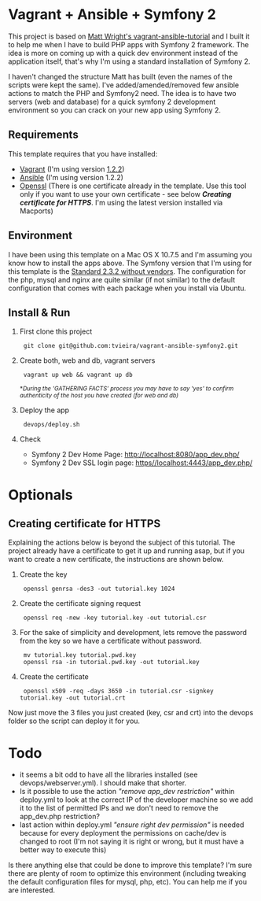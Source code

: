 Vagrant + Ansible + Symfony 2
=============================

This project is based on [Matt Wright's vagrant-ansible-tutorial](https://github.com/mattupstate/vagrant-ansible-tutorial) and I built it to help me when I have to build PHP apps with Symfony 2 framework. The idea is more on coming up with a quick dev environment instead of the application itself, that's why I'm using a standard installation of Symfony 2.

I haven't changed the structure Matt has built (even the names of the scripts were kept the same). I've added/amended/removed few ansible actions to match the PHP and Symfony2 need. The idea is to have two servers (web and database) for a quick symfony 2 development environment so you can crack on your new app using Symfony 2.

Requirements
------------
This template requires that you have installed:

- [Vagrant](http://vagrantup.com) (I'm using version [1.2.2](http://downloads.vagrantup.com/tags/v1.2.2))
- [Ansible](http://www.ansibleworks.com/docs/gettingstarted.html) (I'm using version 1.2.2)
- [Openssl](http://www.openssl.org/) (There is one certificate already in the template. Use this tool only if you want to use your own certificate - see below **_Creating certificate for HTTPS_**. I'm using the latest version installed via Macports)

Environment
-----------

I have been using this template on a Mac OS X 10.7.5 and I'm assuming you know how to install the apps above. The Symfony version that I'm using for this template is the [Standard 2.3.2 without vendors](http://symfony.com/download). The configuration for the php, mysql and nginx are quite similar (if not similar) to the default configuration that comes with each package when you install via Ubuntu.

Install &amp; Run
-----------------

1. First clone this project

        git clone git@github.com:tvieira/vagrant-ansible-symfony2.git

2. Create both, web and db, vagrant servers

        vagrant up web && vagrant up db

    <small>\*_During the _'GATHERING FACTS'_ process you may have to say _'yes'_ to confirm authenticity of the host you have created (for web and db)_</small>

3. Deploy the app

        devops/deploy.sh

4. Check

    + Symfony 2 Dev Home Page: [http://localhost:8080/app_dev.php/](http://localhost:8080/app_dev.php/)
    + Symfony 2 Dev SSL login page: [https//localhost:4443/app_dev.php/](https//localhost:4443/app_dev.php/)

Optionals
=========

Creating certificate for HTTPS
------------------------------

Explaining the actions below is beyond the subject of this tutorial. The project already have a certificate to get it up and running asap, but if you want to create a new certificate, the instructions are shown below.

1. Create the key

        openssl genrsa -des3 -out tutorial.key 1024

2. Create the certificate signing request

        openssl req -new -key tutorial.key -out tutorial.csr

3. For the sake of simplicity and development, lets remove the password from the key so we have a certificate without password.

        mv tutorial.key tutorial.pwd.key
        openssl rsa -in tutorial.pwd.key -out tutorial.key

4. Create the certificate

        openssl x509 -req -days 3650 -in tutorial.csr -signkey tutorial.key -out tutorial.crt

Now just move the 3 files you just created (key, csr and crt) into the devops folder so the script can deploy it for you.

Todo
====

- it seems a bit odd to have all the libraries installed (see devops/webserver.yml). I should make that shorter.
- Is it possible to use the action _"remove app\_dev restriction"_ within deploy.yml to look at the correct IP of the developer machine so we add it to the list of permitted IPs and we don't need to remove the app_dev.php restriction?
- last action within deploy.yml _"ensure right dev permission"_ is needed because for every deployment the permissions on cache/dev is changed to root (I'm not saying it is right or wrong, but it must have a better way to execute this)

Is there anything else that could be done to improve this template? I'm sure there are plenty of room to optimize this environment (including tweaking the default configuration files for mysql, php, etc). You can help me if you are interested.